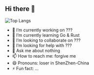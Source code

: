 ## Hi there 👋
![Top Langs](https://github-readme-stats.vercel.app/api/top-langs/?username=wabshs)
- 🔭 I’m currently working on ???
- 🌱 I’m currently learning Go & Rust
- 👯 I’m looking to collaborate on ???
- 🤔 I’m looking for help with ???
- 💬 Ask me about nothing
- 📫 How to reach me: forgive me
- 😄 Pronouns: loser in ShenZhen-China
- ⚡ Fun fact: ...
<!--
**wabshs/wabshs** is a ✨ _special_ ✨ repository because its `README.md` (this file) appears on your GitHub profile.

Here are some ideas to get you started:

- 🔭 I’m currently working on ...
- 🌱 I’m currently learning ...
- 👯 I’m looking to collaborate on ...
- 🤔 I’m looking for help with ...
- 💬 Ask me about ...
- 📫 How to reach me: ...
- 😄 Pronouns: ...
- ⚡ Fun fact: ...
-->
